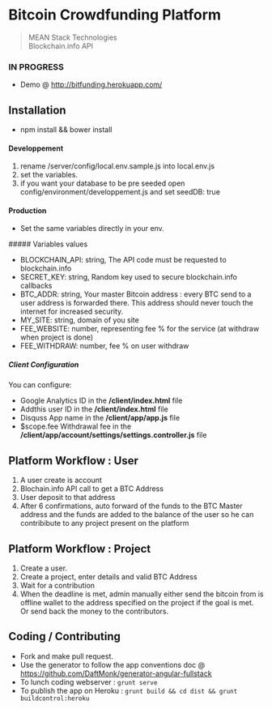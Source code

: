 Bitcoin Crowdfunding Platform
=============================

> MEAN Stack Technologies  
> Blockchain.info API


### IN PROGRESS
* Demo @ http://bitfunding.herokuapp.com/

## Installation 

* npm install && bower install 

#### Developpement

1. rename /server/config/local.env.sample.js into local.env.js
2. set the variables.
3. if you want your database to be pre seeded open config/environment/developpement.js and set seedDB: true

#### Production
* Set the same variables directly in your env.

##### Variables values
* BLOCKCHAIN_API: string, The API code must be requested to blockchain.info
* SECRET_KEY: string, Random key used to secure blockchain.info callbacks
* BTC_ADDR: string, Your master Bitcoin address : every BTC send to a user address is forwarded there. 
  This address should never touch the internet for increased security.
* MY_SITE: string, domain of you site
* FEE_WEBSITE: number, representing fee % for the service (at withdraw when project is done)
* FEE_WITHDRAW: number, fee % on user withdraw 

##### Client Configuration
You can configure:

* Google Analytics ID in the **/client/index.html** file
* Addthis user ID in the **/client/index.html** file
* Disquss App name in the **/client/app/app.js** file
* $scope.fee Withdrawal fee in the **/client/app/account/settings/settings.controller.js** file

## Platform Workflow : User
1. A user create is account
2. Blochain.info API call to get a BTC Address
3. User deposit to that address
4. After 6 confirmations, auto forward of the funds to the BTC Master address and the funds are added to the balance of the user so he can contribibute to any project present on the platform

## Platform Workflow : Project
1. Create a user.
2. Create a project, enter details and valid BTC Address
3. Wait for a contribution
4. When the deadline is met, admin manually either send the bitcoin from is offline wallet to the address specified on the project if the goal is met. Or send back the money to the contributors.


## Coding / Contributing

* Fork and make pull request.
* Use the generator to follow the app conventions doc @ https://github.com/DaftMonk/generator-angular-fullstack
* To lunch coding webserver : `grunt serve`
* To publish the app on Heroku : `grunt build && cd dist && grunt buildcontrol:heroku`


